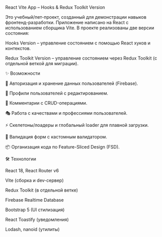 React Vite App – Hooks & Redux Toolkit Version

Это учебный/пет-проект, созданный для демонстрации навыков фронтенд-разработки.
Приложение написано на React с использованием сборщика Vite. В проекте реализованы две версии состояния:

Hooks Version – управление состоянием с помощью React хуков и контекстов.

Redux Toolkit Version – управление состоянием через Redux Toolkit (с отдельной веткой для миграции).

✨ Возможности

🔐 Авторизация и хранение данных пользователей (Firebase).

👤 Профили пользователей с редактированием.

💬 Комментарии с CRUD-операциями.

🎭 Работа с качествами и профессиями пользователей.

⚡ Скелетоны/лоадеры и глобальный loader для плавной загрузки.

🧪 Валидация форм с кастомным валидатором.

📦 Организация кода по Feature-Sliced Design (FSD).

🛠️ Технологии

React 18, React Router v6

Vite (сборка и dev-сервер)

Redux Toolkit (в отдельной ветке)

Firebase Realtime Database

Bootstrap 5 (UI стилизация)

React Toastify (уведомления)

Lodash, nanoid (утилиты)

